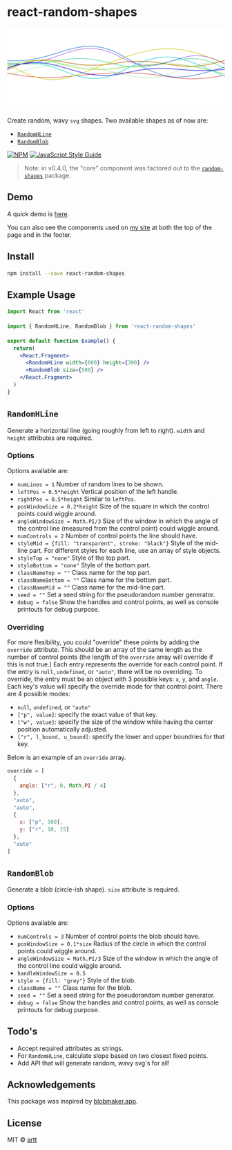 # react-random-shapes

![Wave](./wave.svg)

Create random, wavy `svg` shapes. Two available shapes as of now are:

* [`RandomHLine`](#randomhline)
* [`RandomBlob`](#randomblob)

[![NPM](https://img.shields.io/npm/v/react-random-shapes.svg)](https://www.npmjs.com/package/react-random-shapes) [![JavaScript Style Guide](https://img.shields.io/badge/code_style-standard-brightgreen.svg)](https://standardjs.com)

> Note: in v0.4.0, the "core" component was factored out to the [`random-shapes`](https://www.npmjs.com/package/random-shapes) package.

## Demo

A quick demo is [here](https://artt.github.io/react-random-shapes/).

You can also see the components used on [my site](https://artt.github.io/) at both the top of the page and in the footer.

## Install

```bash
npm install --save react-random-shapes
```

## Example Usage

```jsx
import React from 'react'

import { RandomHLine, RandomBlob } from 'react-random-shapes'

export default function Example() {
  return(
    <React.Fragment>
      <RandomHLine width={600} height={300} />
      <RandomBlob size={500} />
    </React.Fragment>
  )
}
```

## `RandomHLine`

Generate a horizontal line (going roughly from left to right). `width` and `height` attributes are required.

### Options

Options available are:

* `numLines = 1` Number of random lines to be shown.
* `leftPos = 0.5*height` Vertical position of the left handle.
* `rightPos = 0.5*height` Similar to `leftPos`.
* `posWindowSize = 0.2*height` Size of the square in which the control points could wiggle around.
* `angleWindowSize = Math.PI/3` Size of the window in which the angle of the control line (measured from the control point) could wiggle around.
* `numControls = 2` Number of control points the line should have.
* `styleMid = {fill: "transparent", stroke: "black"}` Style of the mid-line part. For different styles for each line, use an array of style objects.
* `styleTop = "none"` Style of the top part.
* `styleBottom = "none"` Style of the bottom part.
* `classNameTop = ""` Class name for the top part.
* `classNameBottom = ""` Class name for the bottom part.
* `classNameMid = ""` Class name for the mid-line part.
* `seed = ""` Set a seed string for the pseudorandom number generator.
* `debug = false` Show the handles and control points, as well as console printouts for debug purpose.

### Overriding

For more flexibility, you could "override" these points by adding the `override` attribute.
This should be an array of the same length as the number of control points (the length of the `override` array will override if this is not true.)
Each entry represents the override for each control point.
If the entry is `null`, `undefined`, or `"auto"`, there will be no overriding.
To override, the entry must be an object with 3 possible keys: `x`, `y`, and `angle`.
Each key's value will specify the override mode for that control point.
There are 4 possible modes:

* `null`, `undefined`, or `"auto"`
* `["p", value]`: specify the exact value of that key.
* `["w", value]`: specify the size of the window while having the center position automatically adjusted.
* `["r", l_bound, u_bound]`: specify the lower and upper boundries for that key.

Below is an example of an `override` array.

```js
override = [
  {
    angle: ["r", 0, Math.PI / 4]
  },
  "auto",
  "auto",
  {
    x: ["p", 500],
    y: ["r", 10, 15] 
  },
  "auto"
]
```

## `RandomBlob`

Generate a blob (circle-ish shape). `size` attribute is required.

### Options

Options available are:

* `numControls = 3` Number of control points the blob should have.
* `posWindowSize = 0.1*size` Radius of the circle in which the control points could wiggle around.
* `angleWindowSize = Math.PI/3` Size of the window in which the angle of the control line could wiggle around.
* `handleWindowSize = 0.5`
* `style = {fill: "grey"}` Style of the blob.
* `className = ""` Class name for the blob.
* `seed = ""` Set a seed string for the pseudorandom number generator.
* `debug = false` Show the handles and control points, as well as console printouts for debug purpose.

## Todo's

* Accept required attributes as strings.
* For `RandomHLine`, calculate slope based on two closest fixed points.
* Add API that will generate random, wavy svg's for all!

## Acknowledgements

This package was inspired by [blobmaker.app](https://www.blobmaker.app/).

## License

MIT © [artt](https://github.com/artt)
